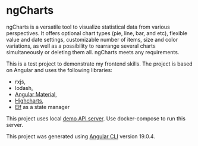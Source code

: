 # ngCharts

ngCharts is a versatile tool to visualize statistical data from various perspectives. It offers optional chart types (pie, line, bar, and etc), flexible value and date settings, customizable number of items, size and color variations, as well as a possibility to rearrange several charts simultaneously or deleting them all. ngCharts meets any requirements.  

This is a test project to demonstrate my frontend skills. The project is based on Angular and uses the following libraries:
* rxjs,
* lodash,
* [Angular Material](https://material.angular.io/),
* [Highcharts](https://www.highcharts.com/),
* [Elf](https://ngneat.github.io/elf/) as a state manager

This project uses local [demo API server](https://github.com/ingmartin/demoChartsAPI.py). Use docker-compose to run this server.

This project was generated using [Angular CLI](https://github.com/angular/angular-cli) version 19.0.4.  
